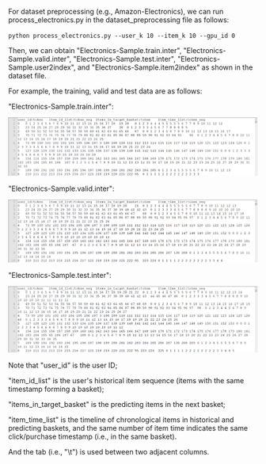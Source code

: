 For dataset preprocessing (e.g., Amazon-Electronics), we can run process_electronics.py in the dataset_preprocessing file as follows:

`python process_electronics.py --user_k 10 --item_k 10 --gpu_id 0`

Then, we can obtain "Electronics-Sample.train.inter", "Electronics-Sample.valid.inter", "Electronics-Sample.test.inter", "Electronics-Sample.user2index", and "Electronics-Sample.item2index" as shown in the dataset file.

For example,  the training, valid and test data are as follows:

"Electronics-Sample.train.inter":

![](asset/train_data.png)

"Electronics-Sample.valid.inter":

![](asset/valid_data.png)

"Electronics-Sample.test.inter":

![](asset/test_data.png)



Note that "user_id" is the user ID;

"item_id_list" is the user's historical item sequence (items with the same timestamp forming a basket);

"items_in_target_basket" is the predicting items in the next basket; 

"item_time_list" is the timeline of chronological items in historical and predicting  baskets, and the same number of item time indicates the  same click/purchase timestamp (i.e., in the same basket).

And the tab (i.e., "\t") is used between two adjacent columns.  
